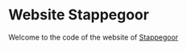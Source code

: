 Website Stappegoor
======

Welcome to the code of the website of [Stappegoor](http://horecatilburg.nl "Stappegoor")

